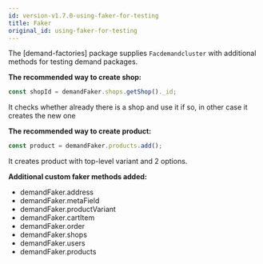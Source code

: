 ```yaml
---
id: version-v1.7.0-using-faker-for-testing
title: Faker
original_id: using-faker-for-testing
---
```

    
The [demand-factories] package supplies `Facdemandcluster` with additional methods for testing demand packages.

**The recommended way to create shop:**

```js
const shopId = demandFaker.shops.getShop()._id;
```

It checks whether already there is a shop and use it if so, in other case it creates the new one

**The recommended way to create product:**

```js
const product = demandFaker.products.add();
```

It creates product with top-level variant and 2 options.

**Additional custom faker methods added:**

- demandFaker.address
- demandFaker.metaField
- demandFaker.productVariant
- demandFaker.cartItem
- demandFaker.order
- demandFaker.shops
- demandFaker.users
- demandFaker.products
